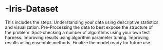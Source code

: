 # -Iris-Dataset
This includes the steps: Understanding your data using descriptive statistics and visualization. Pre-Processing the data to best expose the structure of the problem. Spot-checking a number of algorithms using your own test harness. Improving results using algorithm parameter tuning. Improving results using ensemble methods. Finalize the model ready for future use.
